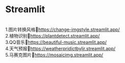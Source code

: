 # Streamlit
<br />1.图片转换风格🎨https://change-imgstyle.streamlit.app/
<br />2.植物识别🌲https://plantdetect.streamlit.app/
<br />3.QQ音乐🎹https://beautiful-music.streamlit.app/
<br />4.天气预报🌈https://weatherpridictbyljr.streamlit.app/
<br />5.马赛克图片🎠https://mosaicimg.streamlit.app/
